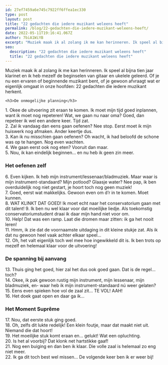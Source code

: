 ```yaml
---
id: 27ef7459a6e745c7922ff6ffea1ec330
type: post
layout: post
title: "22 gedachten die iedere muzikant weleens heeft"
permalink: /blog/22-gedachten-die-iedere-muzikant-weleens-heeft/
date: 2022-05-11T19:16:41.067Z
author: 7biA1WiYB
excerpt: "Muziek maak ik al zolang ik me kan herinneren. Ik speel al bijna tien jaar klarinet en ik heb mezelf de beginselen van gitaar en ukelele geleerd. Of je nu een ervaren of beginnende muzikant bent, of je gewoon afvraagt wat er eigenlijk omgaat in onze hoofden: 22 gedachten die iedere muzikant herkent.  "
seo:
  description: "22 gedachten die iedere muzikant weleens heeft"
  title: "22 gedachten die iedere muzikant weleens heeft"
---
```

Muziek maak ik al zolang ik me kan herinneren. Ik speel al bijna tien jaar klarinet en ik heb mezelf de beginselen van gitaar en ukelele geleerd. Of je nu een ervaren of beginnende muzikant bent, of je gewoon afvraagt wat er eigenlijk omgaat in onze hoofden: 22 gedachten die iedere muzikant herkent.  

    <h3>De onmogelijke planning</h3>
<p>1. Okee de uitvoering zit eraan te komen. Ik moet mijn tijd goed inplannen, want ik moet nog repeteren! Wat, we gaan nu naar oma? Goed, dan repeteer ik wel een andere keer. Tijd zat.<br>2. Zal ik vandaag dan eens gaan oefenen? Nee stop. Eerst moet ik mijn huiswerk nog afmaken. Ander keertje dus.<br>3. Kan ik nu misschien gaan oefenen? Oh wacht, ik had beloofd de schone was op te hangen. Nog even wachten.<br>4. We gaan eerst ook nog eten? Vooruit dan maar.<br>5. Nou, ik kan eindelijk beginnen… en nu heb ik geen zin meer.</p>
<h3>Het oefenen zelf</h3>
<p>6. Even kijken. Ik heb mijn instrument/lessenaar/bladmuziek. Maar waar is mijn instrument-standaard? Mijn potlood? Glaasje water? Nee pap, ik ben overduidelijk nog niet gestart, je hoort toch nog geen muziek!<br>7. Goed, eerst wat makkelijks. Gewoon even om d’r in te komen. Moet kunnen.<br>8. WAT KLINKT DAT GOED! Ik moet echt naar het conservatorium gaan met dit talent! 9. Ik ben nu wel klaar voor dat moeilijke liedje. Als toekomstig conservatoriumstudent draai ik daar mijn hand niet voor om.<br>10. Help! Dat was een ramp. Laat die dromen maar zitten: ik ga het nooit leren!<br>11. Hmm, ik zie dat de voornaamste uitdaging in dit kleine stukje zat. Als ik dat nu gewoon heel vaak achter elkaar speel...<br>12. Oh, het valt eigenlijk toch wel mee hoe ingewikkeld dit is. Ik ben trots op mezelf en helemaal klaar voor de uitvoering!</p>
<h3>De spanning bij aanvang</h3>
<p>13. Thuis ging het goed, hier zal het dus ook goed gaan. Dat is de regel… toch?<br>14. Okee, ik pak gewoon rustig mijn instrument, mijn lessenaar, mijn bladmuziek, en- waar heb ik mijn instrument-standaard nú weer gelaten?<br>15. Eens even spieken hoe vol de zaal zit… TE VOL! AAH!<br>16. Het doek gaat open en daar ga ik…</p>
<h3>Het Moment Suprême</h3>
<p>17. Nou, dat eerste stuk ging goed.<br>18. Oh, zelfs dit lukte redelijk! Een klein foutje, maar dat maakt niet uit. Niemand die dat hoort!<br>19. Het moeilijke stuk komt eraan en… gelukt! Wat een opluchting.<br>20. Is het al voorbij? Dat klonk net hartstikke gaaf!<br>21. Nog een buiging en dan ben ik klaar. Die volle zaal is helemaal zo eng niet meer.<br>22. Ik ga dit toch best wel missen… De volgende keer ben ik er weer bij!</p>  
